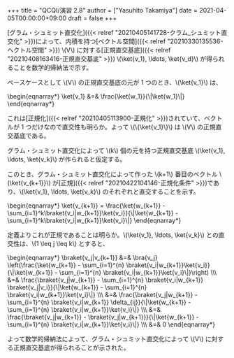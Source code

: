 +++
title = "QCQI/演習 2.8"
author = ["Yasuhito Takamiya"]
date = 2021-04-05T00:00:00+09:00
draft = false
+++

[グラム・シュミット直交化]({{< relref "20210405141728-クラム_シュミット直交化" >}})によって、内積を持つ[ベクトル空間]({{< relref "20210330135536-ヘクトル空間" >}}) \\(V\\) に対する[正規直交基底]({{< relref "20210408163416-正規直交基底" >}}) \\(\ket{v\_1}, \ldots, \ket{v\_d}\\) が得られることを数学的帰納法で示す。

ベースケースとして \\(V\\) の正規直交基底の元が 1 つのとき、\\(\ket{v\_1}\\) は、

\begin{eqnarray\*}
  \ket{v\_1} &=& \frac{\ket{w\_1}}{\\|\ket{w\_1}\\|}
\end{eqnarray\*}

これは[正規化]({{< relref "20210405113900-正規化" >}})されていて、ベクトルが 1 つだけなので直交性も明らか。よって \\(\\{\ket{v\_1}\\}\\) は \\(V\\) の正規直交基底である。

グラム・シュミット直交化によって \\(k\\) 個の元を持つ正規直交基底 \\(\ket{v\_1}, \ldots, \ket{v\_k}\\) が作られると仮定する。

このとき、グラム・シュミット直交化によって作った \\(k+1\\) 番目のベクトル \\(\ket{v\_{k+1}}\\) が[正規]({{< relref "20210422104146-正規化条件" >}})であり、\\(\ket{v\_1}, \ldots, \ket{v\_k}\\) のそれぞれと直交することを示す。

\begin{eqnarray\*}
  \ket{v\_{k+1}} = \frac{\ket{w\_{k+1}} - \sum\_{i=1}^k\braket{v\_i|w\_{k+1}}\ket{v\_i}}{\\|\ket{w\_{k+1}} - \sum\_{i=1}^k\braket{v\_i|w\_{k+1}}\ket{v\_i}\\|}
\end{eqnarray\*}

定義よりこれが正規であることは明らか。\\(\ket{v\_1}, \ldots, \ket{v\_k}\\) との直交性は、\\(1 \leq j \leq k\\) とすると、

\begin{eqnarray\*}
  \braket{v\_j|v\_{k+1}} &=& \bra{v\_j} \left(\frac{\ket{w\_{k+1}} - \sum\_{i=1}^{n} \braket{v\_i|w\_{k+1}}\ket{v\_i}}{\\|\ket{w\_{k+1}} - \sum\_{i=1}^{n} \braket{v\_i|w\_{k+1}}\ket{v\_i}\\|}\right) \\\\\\
                       &=& \frac{\braket{v\_j|w\_{k+1}} - \sum\_{i=1}^{n} \braket{v\_i|w\_{k+1}} \braket{v\_j|v\_i}}{\\|\ket{w\_{k+1}} - \sum\_{i=1}^{n} \braket{v\_i|w\_{k+1}}\ket{v\_i}\\|} \\\\\\
                       &=& \frac{\braket{v\_j|w\_{k+1}} - \sum\_{i=1}^{n} \braket{v\_i|w\_{k+1}} \delta\_{ij}}{\\|\ket{w\_{k+1}} - \sum\_{i=1}^{n} \braket{v\_i|w\_{k+1}}\ket{v\_i}\\|} \\\\\\
                       &=& \frac{\braket{v\_j|w\_{k+1}} - \braket{v\_j|w\_{k+1}}}{\\|\ket{w\_{k+1}} - \sum\_{i=1}^{n} \braket{v\_i|w\_{k+1}}\ket{v\_i}\\|} \\\\\\
                       &=& 0
\end{eqnarray\*}

よって数学的帰納法によって、グラム・シュミット直交化によって \\(V\\) に対する正規直交基底が得られることが示された。
